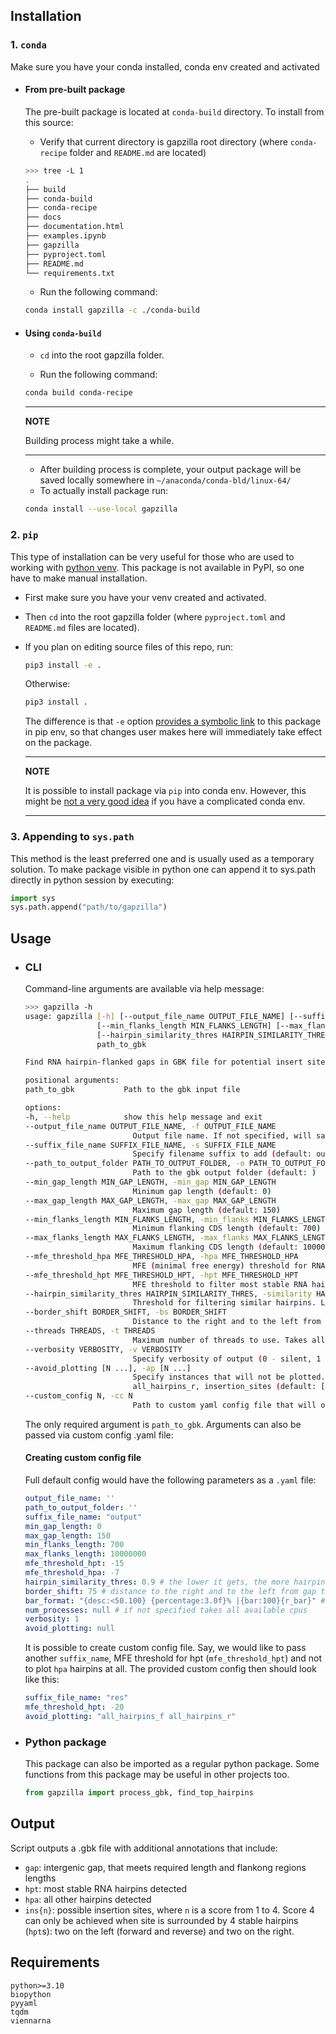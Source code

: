 ## **Installation**

### **1. `conda`**

Make sure you have your conda installed, conda env created and activated

- #### **From pre-built package**
    The pre-built package is located at `conda-build` directory. To install from this source:
    - Verify that current directory is gapzilla root directory (where `conda-recipe` folder and `README.md` are located)
    ```bash
    >>> tree -L 1
    .
    ├── build
    ├── conda-build
    ├── conda-recipe
    ├── docs
    ├── documentation.html
    ├── examples.ipynb
    ├── gapzilla
    ├── pyproject.toml
    ├── README.md
    └── requirements.txt
    ```
    - Run the following command:
    ```bash
    conda install gapzilla -c ./conda-build   
    ```


- #### **Using `conda-build`**
    - `cd` into the root gapzilla folder.
    
    - Run the following command:
    ```bash
    conda build conda-recipe
    ```
    ---
    **NOTE**

    Building process might take a while.

    ---
    - After building process is complete, your output package will be saved locally somewhere in `~/anaconda/conda-bld/linux-64/`
    - To actually install package run:
    ```bash
    conda install --use-local gapzilla
    ```



### **2. `pip`**

This type of installation can be very useful for those who are used to working with [python venv](https://docs.python.org/3/library/venv.html). This package is not available in PyPI, so one have to make manual installation. 
- First make sure you have your venv created and activated. 

- Then `cd` into the root gapzilla folder (where `pyproject.toml` and `README.md` files are located).

- If you plan on editing source files of this repo, run:
    ```bash
    pip3 install -e .
    ```
    Otherwise:
    ```bash
    pip3 install .
    ```
    The difference is that `-e` option [provides a symbolic link](https://stackoverflow.com/a/59667164/19559362) to this package in pip env, so that changes user makes here will immediately take effect on the package.

    ---
    **NOTE**

    It is possible to install package via `pip` into conda env. However, this might be [not a very good idea](https://www.anaconda.com/blog/using-pip-in-a-conda-environment) if you have a complicated conda env.

    ---

### **3. Appending to `sys.path`**
This method is the least preferred one and is usually used as a temporary solution. To make package visible in python one can append it to sys.path directly in python session by executing:
```python
import sys
sys.path.append("path/to/gapzilla")
```

## **Usage**

- ### **CLI**
    Command-line arguments are available via help message:
    ```bash
    >>> gapzilla -h
    usage: gapzilla [-h] [--output_file_name OUTPUT_FILE_NAME] [--suffix_file_name SUFFIX_FILE_NAME] [--path_to_output_folder PATH_TO_OUTPUT_FOLDER] [--min_gap_length MIN_GAP_LENGTH] [--max_gap_length MAX_GAP_LENGTH]
                    [--min_flanks_length MIN_FLANKS_LENGTH] [--max_flanks_length MAX_FLANKS_LENGTH] [--mfe_threshold_hpa MFE_THRESHOLD_HPA] [--mfe_threshold_hpt MFE_THRESHOLD_HPT]
                    [--hairpin_similarity_thres HAIRPIN_SIMILARITY_THRES] [--border_shift BORDER_SHIFT] [--threads THREADS] [--verbosity VERBOSITY] [--avoid_plotting [N ...]] [--custom_config N]
                    path_to_gbk

    Find RNA hairpin-flanked gaps in GBK file for potential insert sites

    positional arguments:
    path_to_gbk           Path to the gbk input file

    options:
    -h, --help            show this help message and exit
    --output_file_name OUTPUT_FILE_NAME, -f OUTPUT_FILE_NAME
                            Output file name. If not specified, will save input file name and add suffix (default: )
    --suffix_file_name SUFFIX_FILE_NAME, -s SUFFIX_FILE_NAME
                            Specify filename suffix to add (default: output)
    --path_to_output_folder PATH_TO_OUTPUT_FOLDER, -o PATH_TO_OUTPUT_FOLDER
                            Path to the gbk output folder (default: )
    --min_gap_length MIN_GAP_LENGTH, -min_gap MIN_GAP_LENGTH
                            Minimum gap length (default: 0)
    --max_gap_length MAX_GAP_LENGTH, -max_gap MAX_GAP_LENGTH
                            Maximum gap length (default: 150)
    --min_flanks_length MIN_FLANKS_LENGTH, -min_flanks MIN_FLANKS_LENGTH
                            Minimum flanking CDS length (default: 700)
    --max_flanks_length MAX_FLANKS_LENGTH, -max_flanks MAX_FLANKS_LENGTH
                            Maximum flanking CDS length (default: 10000000)
    --mfe_threshold_hpa MFE_THRESHOLD_HPA, -hpa MFE_THRESHOLD_HPA
                            MFE (minimal free energy) threshold for RNA hairpins (default: -7)
    --mfe_threshold_hpt MFE_THRESHOLD_HPT, -hpt MFE_THRESHOLD_HPT
                            MFE threshold to filter most stable RNA hairpins (default: -15)
    --hairpin_similarity_thres HAIRPIN_SIMILARITY_THRES, -similarity HAIRPIN_SIMILARITY_THRES
                            Threshold for filtering similar hairpins. Lower thres -> more hairpins dropped (default: 0.9)
    --border_shift BORDER_SHIFT, -bs BORDER_SHIFT
                            Distance to the right and to the left from gap to search for haiirpins (default: 75)
    --threads THREADS, -t THREADS
                            Maximum number of threads to use. Takes all available cores, if not specified (default: 8)
    --verbosity VERBOSITY, -v VERBOSITY
                            Specify verbosity of output (0 - silent, 1 - max) (default: 1)
    --avoid_plotting [N ...], -ap [N ...]
                            Specify instances that will not be plotted. Example to drop hpa: -ap all_hairpins_f all_hairpins_r. Full list of plottable instances: gaps, top_hairpins_f, top_hairpins_r, all_hairpins_f,
                            all_hairpins_r, insertion_sites (default: [])
    --custom_config N, -cc N
                            Path to custom yaml config file that will override defaults and any other commandline args (default: None)
    ```
    The only required argument is `path_to_gbk`. Arguments can also be passed via custom config .yaml file:
    #### **Creating custom config file**
    Full default config would have the following parameters as a `.yaml` file:
    ```yaml
    output_file_name: ''
    path_to_output_folder: ''
    suffix_file_name: "output"
    min_gap_length: 0
    max_gap_length: 150
    min_flanks_length: 700
    max_flanks_length: 10000000
    mfe_threshold_hpt: -15
    mfe_threshold_hpa: -7
    hairpin_similarity_thres: 0.9 # the lower it gets, the more hairpins will be dropped
    border_shift: 75 # distance to the right and to the left from gap to look for hairpins
    bar_format: "{desc:<50.100} {percentage:3.0f}% |{bar:100}{r_bar}" # progress bar format
    num_processes: null # if not specified takes all available cpus
    verbosity: 1
    avoid_plotting: null
    ```

    It is possible to create custom config file. Say, we would like to pass another `suffix_name`, MFE threshold for hpt (`mfe_threshold_hpt`) and not to plot `hpa` hairpins at all. The provided custom config then should look like this:
    ```yaml
    suffix_file_name: "res"
    mfe_threshold_hpt: -20
    avoid_plotting: "all_hairpins_f all_hairpins_r"
    ```

- ### **Python package**
    This package can also be imported as a regular python package. Some functions from this package may be useful in other projects too.
    ```python
    from gapzilla import process_gbk, find_top_hairpins
    ```

## **Output**

Script outputs a .gbk file with additional annotations that include:
- `gap`: intergenic gap, that meets required length and flankong regions lengths
- `hpt`: most stable RNA hairpins detected
- `hpa`: all other hairpins detected
- `ins{n}`: possible insertion sites, where `n` is a score from 1 to 4. Score 4 can only be achieved when site is surrounded by 4 stable hairpins (`hpt`s): two on the left (forward and reverse) and two on the right.

## **Requirements**
```
python>=3.10
biopython
pyyaml
tqdm
viennarna
```






